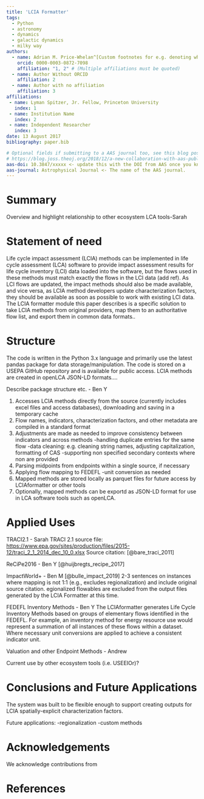 ```yaml
---
title: 'LCIA Formatter'
tags:
  - Python
  - astronomy
  - dynamics
  - galactic dynamics
  - milky way
authors:
  - name: Adrian M. Price-Whelan^[Custom footnotes for e.g. denoting who the corresponding author is can be included like this.]
    orcid: 0000-0003-0872-7098
    affiliation: "1, 2" # (Multiple affiliations must be quoted)
  - name: Author Without ORCID
    affiliation: 2
  - name: Author with no affiliation
    affiliation: 3
affiliations:
 - name: Lyman Spitzer, Jr. Fellow, Princeton University
   index: 1
 - name: Institution Name
   index: 2
 - name: Independent Researcher
   index: 3
date: 13 August 2017
bibliography: paper.bib

# Optional fields if submitting to a AAS journal too, see this blog post:
# https://blog.joss.theoj.org/2018/12/a-new-collaboration-with-aas-publishing
aas-doi: 10.3847/xxxxx <- update this with the DOI from AAS once you know it.
aas-journal: Astrophysical Journal <- The name of the AAS journal.
---
```


# Summary

Overview and highlight relationship to other ecosystem LCA tools-Sarah

# Statement of need

Life cycle impact assessment (LCIA) methods can be implemented in life cycle assessment (LCA) software to provide impact assessment results for life cycle inventory (LCI) data loaded into the software, but the flows used in these methods must match exactly the flows in the LCI data (add ref). As LCI flows are updated, the impact methods should also be made available, and vice versa, as LCIA method developers update characterization factors, they should be available as soon as possible to work with existing LCI data. The LCIA formatter module this paper describes is a specific solution to take LCIA methods from original providers, map them to an authoritative flow list, and export them in common data formats..

# Structure

The code is written in the Python 3.x language and primarily use the latest pandas package for data storage/manipulation. The code is stored on a USEPA GitHub repository and is available for public access. LCIA methods are created in openLCA JSON-LD formats....

Describe package structure etc. - Ben Y
1. Accesses LCIA methods directly from the source (currently includes excel files and access databases), downloading and saving in a temporary cache
2. Flow names, indicators, characterization factors, and other metadata are compiled in a standard format
3. Adjustments are made as needed to improve consistency between indicators and across methods
-handling duplicate entries for the same flow
-data cleaning: e.g. cleaning string names, adjusting capitalization, formatting of CAS
-supporting non specified secondary contexts where non are provided
4. Parsing midpoints from endpoints within a single source, if necessary
5. Applying flow mapping to FEDEFL
-unit conversion as needed
6. Mapped methods are stored locally as parquet files for future access by LCIAformatter or other tools
7. Optionally, mapped methods can be exportd as JSON-LD format for use in LCA software tools such as openLCA.


# Applied Uses

TRACI2.1 - Sarah
TRACI 2.1 source file: https://www.epa.gov/sites/production/files/2015-12/traci_2_1_2014_dec_10_0.xlsx
Source citation: [@bare_traci_2011]

ReCiPe2016 - Ben Y
[@huijbregts_recipe_2017]

ImpactWorld+ - Ben M
[@bulle_impact_2019]
2-3 sentences on instances where mapping is not 1:1 (e.g., excludes regionalization) and include original source citation. egionalized flowables are excluded
  from the output files generated by the LCIA Formatter at this time.

FEDEFL Inventory Methods - Ben Y
The LCIAformatter generates Life Cycle Inventory Methods based on groups of elementary flows identified in the FEDEFL. For example, an inventory method for energy resource use would represent a summation of all instances of these flows within a dataset. Where necessary unit conversions are applied to achieve a consistent indicator unit. 

Valuation and other Endpoint Methods - Andrew

Current use by other ecosystem tools (i.e. USEEIOr)?


# Conclusions and Future Applications

The system was built to be flexible enough to support creating outputs for LCIA spatially-explicit characterization factors.

Future applications:
-regionalization
-custom methods


# Acknowledgements

We acknowledge contributions from 

# References